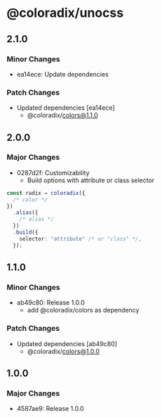 # @coloradix/unocss

## 2.1.0

### Minor Changes

- ea14ece: Update dependencies

### Patch Changes

- Updated dependencies [ea14ece]
  - @coloradix/colors@1.1.0

## 2.0.0

### Major Changes

- 0287d2f: Customizability
  - Build options with attribute or class selector

```typescript
const radix = coloradix({
  /* color */
})
  .alias({
    /* alias */
  })
  .build({
    selector: "attribute" /* or "class" */,
  });
```

## 1.1.0

### Minor Changes

- ab49c80: Release 1.0.0
  - add @coloradix/colors as dependency

### Patch Changes

- Updated dependencies [ab49c80]
  - @coloradix/colors@1.0.0

## 1.0.0

### Major Changes

- 4587ae9: Release 1.0.0
